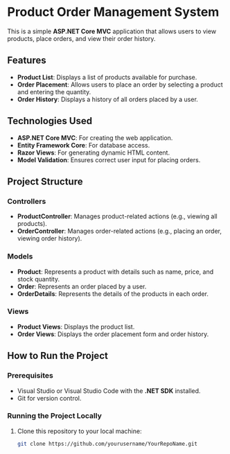# Product Order Management System

This is a simple **ASP.NET Core MVC** application that allows users to view products, place orders, and view their order history.

## Features
- **Product List**: Displays a list of products available for purchase.
- **Order Placement**: Allows users to place an order by selecting a product and entering the quantity.
- **Order History**: Displays a history of all orders placed by a user.

## Technologies Used
- **ASP.NET Core MVC**: For creating the web application.
- **Entity Framework Core**: For database access.
- **Razor Views**: For generating dynamic HTML content.
- **Model Validation**: Ensures correct user input for placing orders.

## Project Structure

### Controllers
- **ProductController**: Manages product-related actions (e.g., viewing all products).
- **OrderController**: Manages order-related actions (e.g., placing an order, viewing order history).

### Models
- **Product**: Represents a product with details such as name, price, and stock quantity.
- **Order**: Represents an order placed by a user.
- **OrderDetails**: Represents the details of the products in each order.

### Views
- **Product Views**: Displays the product list.
- **Order Views**: Displays the order placement form and order history.

## How to Run the Project

### Prerequisites
- Visual Studio or Visual Studio Code with the **.NET SDK** installed.
- Git for version control.

### Running the Project Locally

1. Clone this repository to your local machine:
   ```bash
   git clone https://github.com/yourusername/YourRepoName.git
